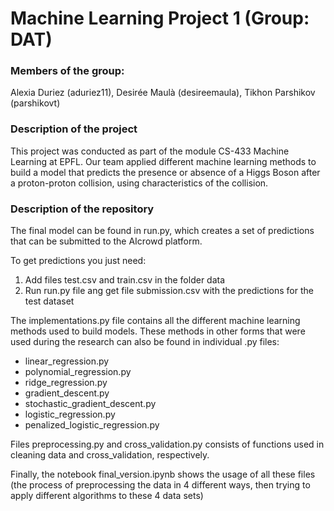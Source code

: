 # Machine Learning Project 1 (Group: DAT)

### Members of the group:
Alexia Duriez (aduriez11), Desirée Maulà (desireemaula), Tikhon Parshikov (parshikovt)

### Description of the project
This project was conducted as part of the module CS-433 Machine Learning at EPFL. Our team applied different machine learning methods to build a model that predicts the presence or absence of a Higgs Boson after a proton-proton collision, using characteristics of the collision.

### Description of the repository
The final model can be found in run.py, which creates a set of predictions that can be submitted to the AIcrowd platform.

To get predictions you just need:
1. Add files test.csv and train.csv in the folder data
2. Run run.py file ang get file submission.csv with the predictions for the test dataset 

The implementations.py file contains all the different machine learning methods used to build models. 
These methods in other forms that were used during the research can also be found in individual .py files:
* linear_regression.py
* polynomial_regression.py
* ridge_regression.py
* gradient_descent.py
* stochastic_gradient_descent.py
* logistic_regression.py
* penalized_logistic_regression.py

Files preprocessing.py and cross_validation.py consists of functions used in cleaning data and cross_validation, respectively.

Finally, the notebook final_version.ipynb shows the usage of all these files (the process of preprocessing the data in 4 different ways, then trying to apply different algorithms to these 4 data sets)
